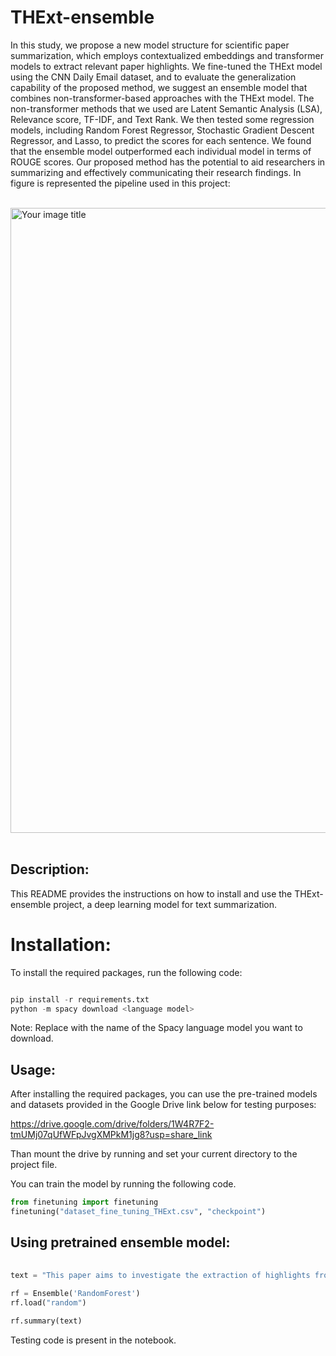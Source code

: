 # THExt-ensemble
In this study, we propose a new model structure for scientific paper summarization, which employs contextualized embeddings and transformer models to extract relevant paper highlights. We fine-tuned the THExt model using the CNN Daily Email dataset, and to evaluate the generalization capability of the proposed method, we suggest an ensemble model that combines non-transformer-based approaches with the THExt model. The non-transformer methods that we used are Latent Semantic Analysis (LSA), Relevance score, TF-IDF, and Text Rank. We then tested some regression models, including Random Forest Regressor, Stochastic Gradient Descent Regressor, and Lasso, to predict the scores for each sentence. We found that the ensemble model outperformed each individual model in terms of ROUGE scores. Our proposed method has the potential to aid researchers in summarizing and effectively communicating their research findings.
In figure is represented the pipeline used in this project:<br/>
<br/>



<img src="https://user-images.githubusercontent.com/75221419/219881132-dbe19594-b248-491d-807a-92aba361b320.jpg" alt="Your image title" width="1000"/>


<br/>
<br/>


## Description:
This README provides the instructions on how to install and use the THExt-ensemble project, a deep learning model for text summarization.


# Installation:
To install the required packages, run the following code:

```python

pip install -r requirements.txt
python -m spacy download <language model>
```
Note: Replace <language model> with the name of the Spacy language model you want to download.

## Usage:
After installing the required packages, you can use the pre-trained models and datasets provided in the Google Drive link below for testing purposes:

https://drive.google.com/drive/folders/1W4R7F2-tmUMj07qUfWFpJvgXMPkM1jg8?usp=share_link
  
Than mount the drive by running and set your current directory to the project file.

You can train the model by running the following code.
```python
from finetuning import finetuning
finetuning("dataset_fine_tuning_THExt.csv", "checkpoint") 
```
  
## Using pretrained ensemble model:
```python
  
text = "This paper aims to investigate the extraction of highlights from text utilizing an extractive sentence-based summarization approach. The proposed methodology involves the application of the Transformer-based Highlights Extractor (THExt) model that utilizes contextualized embeddings and transformer models to extract significant paper highlights. The THExt model is fine-tuned using the CNN Daily Email dataset to assess the generalization capability of the proposed method. Additionally, our study proposes an ensemble model that combines non-transformer-based techniques with the THExt model to enhance its effectiveness."
  
rf = Ensemble('RandomForest')
rf.load("random")

rf.summary(text)
```
  
Testing code is present in the notebook.
  













































